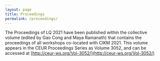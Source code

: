 ```yaml
---
layout: page
title: Proceedings
permalink: /proceedings/
---
```


The Proceedings of LQ 2021 have been published within the collective volume (edited by Gao Cong and Maya Ramanath) that contains the proceedings of all workshops co-located with CIKM 2021. This volume appears in the CEUR Proceedings Series as Volume 3052, and can be accessed at [http://ceur-ws.org/Vol-3052/](http://ceur-ws.org/Vol-3052/)



